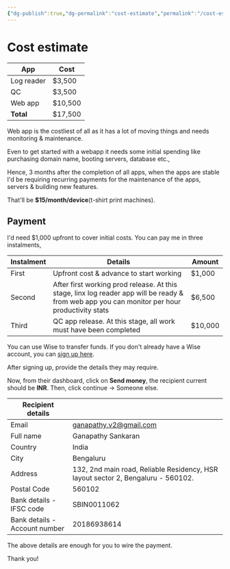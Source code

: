 ```yaml
---
{"dg-publish":true,"dg-permalink":"cost-estimate","permalink":"/cost-estimate/","dgHomeLink":false}
---
```


# Cost estimate

| App        | Cost    |
| ---------- | ------- |
| Log reader | $3,500  |
| QC         | $3,500  |
| Web app    | $10,500 |
| **Total**  | $17,500 |

Web app is the costliest of all as it has a lot of moving things and needs monitoring & maintenance.

Even to get started with a webapp it needs some initial spending like purchasing domain name, booting servers, database etc.,

Hence, 3 months after the completion of all apps, when the apps are stable I'd be requiring recurring payments for the maintenance of the apps, servers & building new features.

That'll be **$15/month/device**(t-shirt print machines).

## Payment
I'd need $1,000 upfront to cover initial costs. You can pay me in three instalments,

| Instalment | Details                                                                                                                                       | Amount  |
| ---------- | --------------------------------------------------------------------------------------------------------------------------------------------- | ------- |
| First      | Upfront cost & advance to start working                                                                                                       | $1,000  |
| Second     | After first working prod release. At this stage, linx log reader app will be ready & from web app you can monitor per hour productivity stats | $6,500  |
| Third      | QC app release. At this stage, all work must have been completed                                                                              | $10,000 |


You can use Wise to transfer funds. If you don't already have a Wise account, you can [sign up here](https://wise.com/invite/ua/ganapathys25).

After signing up, provide the details they may require.

Now, from their dashboard, click on **Send money**, the recipient current should be **INR**. Then, click continue → Someone else.


| Recipient details             |                                                                                  |
| ----------------------------- | -------------------------------------------------------------------------------- |
| Email                         | ganapathy.v2@gmail.com                                                           |
| Full name                     | Ganapathy Sankaran                                                               |
| Country                       | India                                                                            |
| City                          | Bengaluru                                                                        |
| Address                       | 132, 2nd main road, Reliable Residency, HSR layout sector 2, Bengaluru - 560102. |
| Postal Code                   | 560102                                                                           |
| Bank details - IFSC code      | SBIN0011062                                                                      |
| Bank details - Account number | 20186938614                                                                      |

The above details are enough for you to wire the payment.

Thank you!
